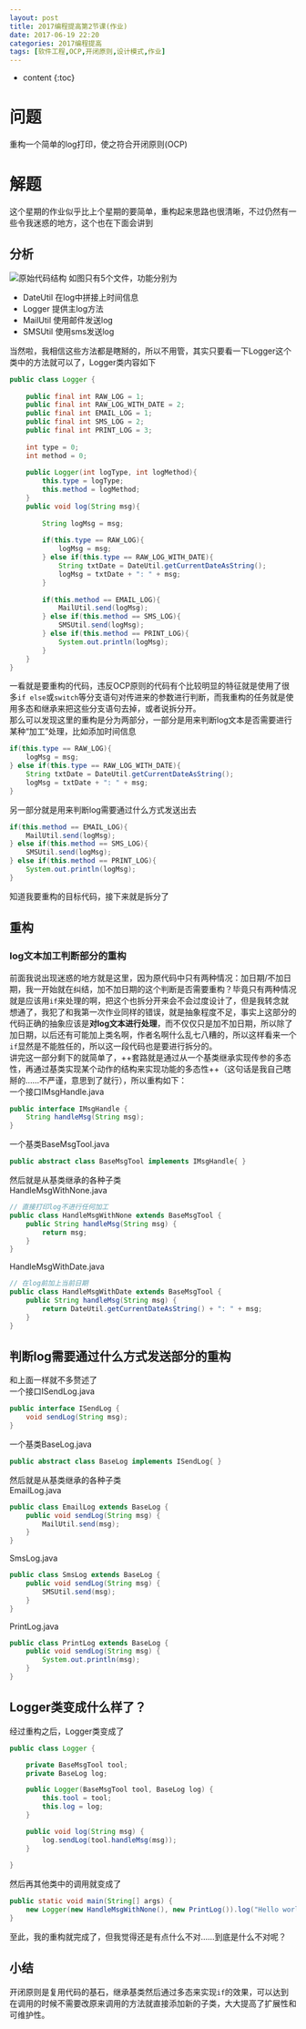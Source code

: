 ```yaml
---
layout: post
title: 2017编程提高第2节课(作业)
date: 2017-06-19 22:20
categories: 2017编程提高
tags: [软件工程,OCP,开闭原则,设计模式,作业]
---
```


* content
{:toc}

# 问题
重构一个简单的log打印，使之符合开闭原则(OCP)
# 解题
这个星期的作业似乎比上个星期的要简单，重构起来思路也很清晰，不过仍然有一些令我迷惑的地方，这个也在下面会讲到
## 分析
![][1]
如图只有5个文件，功能分别为
- DateUtil
在log中拼接上时间信息
- Logger
提供主log方法
- MailUtil
使用邮件发送log
- SMSUtil
使用sms发送log

当然啦，我相信这些方法都是瞎掰的，所以不用管，其实只要看一下Logger这个类中的方法就可以了，Logger类内容如下
```java
public class Logger {
	
	public final int RAW_LOG = 1;
	public final int RAW_LOG_WITH_DATE = 2;
	public final int EMAIL_LOG = 1;
	public final int SMS_LOG = 2;
	public final int PRINT_LOG = 3;
	
	int type = 0;
	int method = 0;
			
	public Logger(int logType, int logMethod){
		this.type = logType;
		this.method = logMethod;		
	}
	public void log(String msg){
		
		String logMsg = msg;
		
		if(this.type == RAW_LOG){
			logMsg = msg;
		} else if(this.type == RAW_LOG_WITH_DATE){
			String txtDate = DateUtil.getCurrentDateAsString();
			logMsg = txtDate + ": " + msg;
		}
		
		if(this.method == EMAIL_LOG){
			MailUtil.send(logMsg);
		} else if(this.method == SMS_LOG){
			SMSUtil.send(logMsg);
		} else if(this.method == PRINT_LOG){
			System.out.println(logMsg);
		}
	}
}
```
一看就是要重构的代码，违反OCP原则的代码有个比较明显的特征就是使用了很多`if else`或`switch`等分支语句对传进来的参数进行判断，而我重构的任务就是使用多态和继承来把这些分支语句去掉，或者说拆分开。  
那么可以发现这里的重构是分为两部分，一部分是用来判断log文本是否需要进行某种“加工”处理，比如添加时间信息
```java
if(this.type == RAW_LOG){
	logMsg = msg;
} else if(this.type == RAW_LOG_WITH_DATE){
	String txtDate = DateUtil.getCurrentDateAsString();
	logMsg = txtDate + ": " + msg;
}
```
另一部分就是用来判断log需要通过什么方式发送出去
```java
if(this.method == EMAIL_LOG){
	MailUtil.send(logMsg);
} else if(this.method == SMS_LOG){
	SMSUtil.send(logMsg);
} else if(this.method == PRINT_LOG){
	System.out.println(logMsg);
}
```
知道我要重构的目标代码，接下来就是拆分了
## 重构
### log文本加工判断部分的重构
前面我说出现迷惑的地方就是这里，因为原代码中只有两种情况：加日期/不加日期，我一开始就在纠结，加不加日期的这个判断是否需要重构？毕竟只有两种情况就是应该用`if`来处理的啊，把这个也拆分开来会不会过度设计了，但是我转念就想通了，我犯了和我第一次作业同样的错误，就是抽象程度不足，事实上这部分的代码正确的抽象应该是**对log文本进行处理**，而不仅仅只是加不加日期，所以除了加日期，以后还有可能加上类名啊，作者名啊什么乱七八糟的，所以这样看来一个`if`显然是不能胜任的，所以这一段代码也是要进行拆分的。  
讲完这一部分剩下的就简单了，++套路就是通过从一个基类继承实现传参的多态性，再通过基类实现某个动作的结构来实现功能的多态性++（这句话是我自己瞎掰的……不严谨，意思到了就行），所以重构如下：  
一个接口IMsgHandle.java
```java
public interface IMsgHandle {
	String handleMsg(String msg);
}
``` 
一个基类BaseMsgTool.java
```java
public abstract class BaseMsgTool implements IMsgHandle{ }
```
然后就是从基类继承的各种子类  
HandleMsgWithNone.java
```java
// 直接打印log不进行任何加工
public class HandleMsgWithNone extends BaseMsgTool {
	public String handleMsg(String msg) {
		return msg;
	}
}
```
HandleMsgWithDate.java
```java
// 在log前加上当前日期
public class HandleMsgWithDate extends BaseMsgTool {
	public String handleMsg(String msg) {
		return DateUtil.getCurrentDateAsString() + ": " + msg;
	}
}
```
## 判断log需要通过什么方式发送部分的重构
和上面一样就不多赘述了  
一个接口ISendLog.java
```java
public interface ISendLog {
	void sendLog(String msg);
}
``` 
一个基类BaseLog.java
```java
public abstract class BaseLog implements ISendLog{ }
```
然后就是从基类继承的各种子类  
EmailLog.java
```java
public class EmailLog extends BaseLog {
	public void sendLog(String msg) {
		MailUtil.send(msg);
	}
}
```
SmsLog.java
```java
public class SmsLog extends BaseLog {
	public void sendLog(String msg) {
		SMSUtil.send(msg);
	}
}
```
PrintLog.java
```java
public class PrintLog extends BaseLog {
	public void sendLog(String msg) {
		System.out.println(msg);
	}
}
```
## Logger类变成什么样了？
经过重构之后，Logger类变成了
```java
public class Logger {

	private BaseMsgTool tool;
	private BaseLog log;

	public Logger(BaseMsgTool tool, BaseLog log) {
		this.tool = tool;
		this.log = log;
	}

	public void log(String msg) {
		log.sendLog(tool.handleMsg(msg));
	}
	
}
```
然后再其他类中的调用就变成了
```java
public static void main(String[] args) {
	new Logger(new HandleMsgWithNone(), new PrintLog()).log("Hello world");
}
```
至此，我的重构就完成了，但我觉得还是有点什么不对……到底是什么不对呢？
## 小结
开闭原则是复用代码的基石，继承基类然后通过多态来实现`if`的效果，可以达到在调用的时候不需要改原来调用的方法就直接添加新的子类，大大提高了扩展性和可维护性。

  [1]: https://www.github.com/lanyuanxiaoyao/GitGallery/raw/master/Ashampoo_Snap_2017%E5%B9%B46%E6%9C%8819%E6%97%A5_22h32m13s_001_.png "原始代码结构"